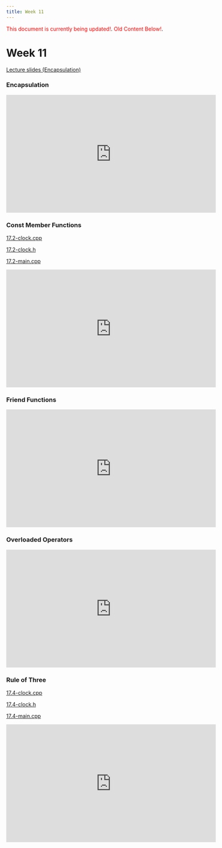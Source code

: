 ```yaml
---
title: Week 11
---
```


<span style="color:red">This document is currently being updated!</span>.
<span style="color:red">Old Content Below!</span>.

# Week 11

[Lecture slides (Encapsulation)](https://docs.google.com/presentation/d/1Fg8bUFT7YV5mFzVTG3i6y2Mf7kjg-b2BXmGMUUK6jdY/edit?usp=sharing)

### Encapsulation

<div align="center">
<iframe width="560" height="315" src="https://www.youtube.com/embed/vNleTHNIRV4" frameborder="0" allow="accelerometer; autoplay; clipboard-write; encrypted-media; gyroscope; picture-in-picture" allowfullscreen></iframe>
</div>

### Const Member Functions

[17.2-clock.cpp](week11/17.2-clock.cpp)

[17.2-clock.h](week11/17.2-clock.h)

[17.2-main.cpp](week11/17.2-main.cpp)

<div align="center">
<iframe width="560" height="315" src="https://www.youtube.com/embed/nic3B7qMFAA" frameborder="0" allow="accelerometer; autoplay; clipboard-write; encrypted-media; gyroscope; picture-in-picture" allowfullscreen></iframe>
</div>

### Friend Functions

<div align="center">
<iframe width="560" height="315" src="https://www.youtube.com/embed/X5Zd1S7KT38" frameborder="0" allow="accelerometer; autoplay; clipboard-write; encrypted-media; gyroscope; picture-in-picture" allowfullscreen></iframe>
</div>

### Overloaded Operators

<div align="center">
<iframe width="560" height="315" src="https://www.youtube.com/embed/AJ_s3wse4jg" frameborder="0" allow="accelerometer; autoplay; clipboard-write; encrypted-media; gyroscope; picture-in-picture" allowfullscreen></iframe>
</div>

### Rule of Three

[17.4-clock.cpp](week11/17.4-clock.cpp)

[17.4-clock.h](week11/17.4-clock.h)

[17.4-main.cpp](week11/17.4-main.cpp)

<div align="center">
<iframe width="560" height="315" src="https://www.youtube.com/embed/1NwBNgc8pWg" frameborder="0" allow="accelerometer; autoplay; clipboard-write; encrypted-media; gyroscope; picture-in-picture" allowfullscreen></iframe>
</div>